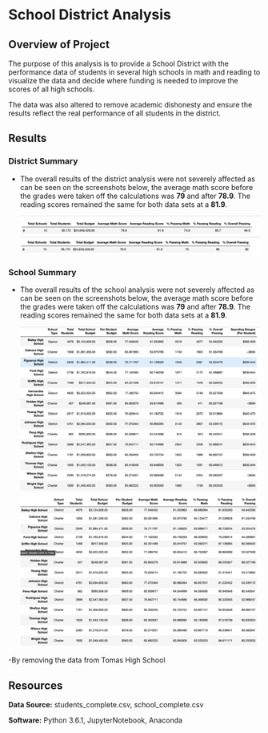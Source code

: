 # School District Analysis

## **Overview of Project**

The purpose of this analysis is to provide a School District with the performance data of students in several high schools in math and reading to visualize the data and decide where funding is needed to improve the scores of all high schools. 

The data was also altered to remove academic dishonesty and ensure the results reflect the real performance of all students in the district. 

## Results

### District Summary 

- The overall results of the district analysis were not severely affected as can be seen on the screenshots below, the average math score before the grades were taken off the calculations was **79** and after **78.9**. The reading scores remained the same for both data sets at a **81.9**.

	![alt text](https://github.com/Karenjakins/School_District_Analysis/blob/main/Resources/Before%20District%20Summary.png "Before District Summary")
	![alt text](https://github.com/Karenjakins/School_District_Analysis/blob/main/Resources/After%20District%20Summary.png "After District Summary")

### School Summary

- The overall results of the school analysis were not severely affected as can be seen on the screenshots below, the average math score before the grades were taken off the calculations was **79** and after **78.9**. The reading scores remained the same for both data sets at a **81.9**.

	![alt text](https://github.com/Karenjakins/School_District_Analysis/blob/main/Resources/Before%20School%20Summary.png "Before School Summary")
	![alt text](https://github.com/Karenjakins/School_District_Analysis/blob/main/Resources/After%20School%20Summary.png "After School Summary")

-By removing the data from Tomas High School 



## Resources

**Data Source:** students_complete.csv, school_complete.csv

**Software:** Python 3.6.1, JupyterNotebook, Anaconda